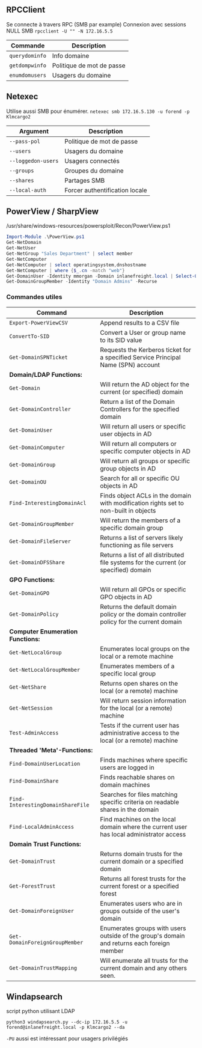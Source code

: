 ## RPCClient
Se connecte à travers RPC (SMB par example)
Connexion avec sessions NULL SMB `rpcclient -U "" -N 172.16.5.5`

| **Commande**|**Description**|
|---|---|
|`querydominfo`| Info domaine |
|`getdompwinfo`| Politique de mot de passe |
|`enumdomusers`| Usagers du domaine |

## Netexec
Utilise aussi SMB pour énumérer. 
`netexec smb 172.16.5.130 -u forend -p Klmcargo2`

| **Argument**|**Description**|
|---|---|
|`--pass-pol`| Politique de mot de passe |
|`--users`| Usagers du domaine  |
|`--loggedon-users`| Usagers connectés |
|`--groups`| Groupes du domaine |
|`--shares`| Partages SMB |
|`--local-auth`| Forcer authentification locale |

## PowerView / SharpView

/usr/share/windows-resources/powersploit/Recon/PowerView.ps1
~~~~~~~~~~~~~~~~~~~~~~~~~~~~~~~~~ powershell
Import-Module .\PowerView.ps1
Get-NetDomain
Get-NetUser
Get-NetGroup "Sales Department" | select member
Get-NetComputer 
Get-NetComputer | select operatingsystem,dnshostname
Get-NetComputer | where {$_.cn -match "web"}
Get-DomainUser -Identity mmorgan -Domain inlanefreight.local | Select-Object -Property name,samaccountname,description,memberof,whencreated,pwdlastset,lastlogontimestamp,accountexpires,admincount,userprincipalname,serviceprincipalname,useraccountcontrol
Get-DomainGroupMember -Identity "Domain Admins" -Recurse
~~~~~~~~~~~~~~~~~~~~~~~~~~~~~~~~~
### Commandes utiles
|**Command**|**Description**|
|---|---|
|`Export-PowerViewCSV`|Append results to a CSV file|
|`ConvertTo-SID`|Convert a User or group name to its SID value|
|`Get-DomainSPNTicket`|Requests the Kerberos ticket for a specified Service Principal Name (SPN) account|
|**Domain/LDAP Functions:**||
|`Get-Domain`|Will return the AD object for the current (or specified) domain|
|`Get-DomainController`|Return a list of the Domain Controllers for the specified domain|
|`Get-DomainUser`|Will return all users or specific user objects in AD|
|`Get-DomainComputer`|Will return all computers or specific computer objects in AD|
|`Get-DomainGroup`|Will return all groups or specific group objects in AD|
|`Get-DomainOU`|Search for all or specific OU objects in AD|
|`Find-InterestingDomainAcl`|Finds object ACLs in the domain with modification rights set to non-built in objects|
|`Get-DomainGroupMember`|Will return the members of a specific domain group|
|`Get-DomainFileServer`|Returns a list of servers likely functioning as file servers|
|`Get-DomainDFSShare`|Returns a list of all distributed file systems for the current (or specified) domain|
|**GPO Functions:**||
|`Get-DomainGPO`|Will return all GPOs or specific GPO objects in AD|
|`Get-DomainPolicy`|Returns the default domain policy or the domain controller policy for the current domain|
|**Computer Enumeration Functions:**||
|`Get-NetLocalGroup`|Enumerates local groups on the local or a remote machine|
|`Get-NetLocalGroupMember`|Enumerates members of a specific local group|
|`Get-NetShare`|Returns open shares on the local (or a remote) machine|
|`Get-NetSession`|Will return session information for the local (or a remote) machine|
|`Test-AdminAccess`|Tests if the current user has administrative access to the local (or a remote) machine|
|**Threaded 'Meta'-Functions:**||
|`Find-DomainUserLocation`|Finds machines where specific users are logged in|
|`Find-DomainShare`|Finds reachable shares on domain machines|
|`Find-InterestingDomainShareFile`|Searches for files matching specific criteria on readable shares in the domain|
|`Find-LocalAdminAccess`|Find machines on the local domain where the current user has local administrator access|
|**Domain Trust Functions:**||
|`Get-DomainTrust`|Returns domain trusts for the current domain or a specified domain|
|`Get-ForestTrust`|Returns all forest trusts for the current forest or a specified forest|
|`Get-DomainForeignUser`|Enumerates users who are in groups outside of the user's domain|
|`Get-DomainForeignGroupMember`|Enumerates groups with users outside of the group's domain and returns each foreign member|
|`Get-DomainTrustMapping`|Will enumerate all trusts for the current domain and any others seen.|

## Windapsearch
script python utilisant LDAP
```shell-session
python3 windapsearch.py --dc-ip 172.16.5.5 -u forend@inlanefreight.local -p Klmcargo2 --da
```
`-PU` aussi est intéressant pour usagers privilégiés